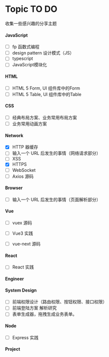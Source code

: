 # Topic TO DO

收集一些感兴趣的分享主题

#### JavaScript

- [ ] fp 函数式编程
- [ ] design pattern 设计模式（JS）
- [ ] typescript
- [ ] JavaScript模块化

#### HTML

- [ ] HTML 5 Form, UI 组件库中的Form
- [ ] HTML 5 Table, UI 组件库中的Table

#### CSS

- [ ] 经典布局方案、业务常用布局方案
- [ ] 业务常用动画方案

#### Network

- [x] HTTP 器缓存
- [ ] 输入一个 URL 后发生的事情（网络请求部分）
- [ ] XSS
- [x] HTTPS
- [ ] WebSocket
- [ ] Axios 源码

#### Browser

- [ ] 输入一个 URL 后发生的事情（页面解析部分）

#### Vue

- [ ] vuex 源码
- [ ] Vue3 实践
- [ ] vue-next 源码


#### React

- [ ] React 实践


#### Engineer

#### System Design

- [ ] 前端权限设计（路由权限、按钮权限、接口权限）
- [ ] 前端登陆方案 解析研究
- [ ] 表单生成器，拖拽生成业务表单。

#### Node

- [ ] Express 实践


#### Project


